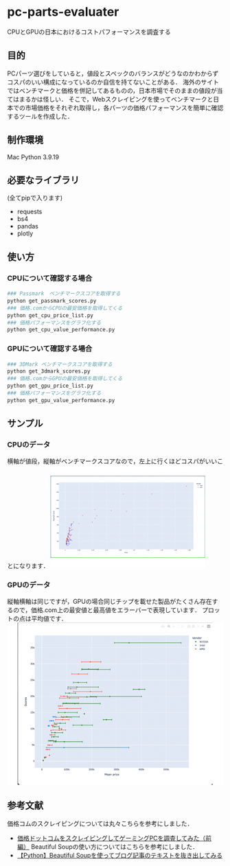 # pc-parts-evaluater
CPUとGPUの日本におけるコストパフォーマンスを調査する

## 目的
PCパーツ選びをしていると，値段とスペックのバランスがどうなのかわからずコスパのいい構成になっているのか自信を持てないことがある．
海外のサイトではベンチマークと価格を併記してあるものの，日本市場でそのままの値段が当てはまるかは怪しい．
そこで，Webスクレイピングを使ってベンチマークと日本での市場価格をそれぞれ取得し，各パーツの価格パフォーマンスを簡単に確認するツールを作成した．


## 制作環境
Mac
Python 3.9.19

## 必要なライブラリ
(全てpipで入ります)
- requests
- bs4
- pandas
- plotly


## 使い方
### CPUについて確認する場合
```python
### Passmark　ベンチマークスコアを取得する
python get_passmark_scores.py
### 価格.comからCPUの最安価格を取得してくる
python get_cpu_price_list.py
### 価格パフォーマンスをグラフ化する
python get_cpu_value_performance.py
```

### GPUについて確認する場合
```python
### 3DMark ベンチマークスコアを取得する
python get_3dmark_scores.py
### 価格.comからGPUの最安価格を取得してくる
python get_gpu_price_list.py
### 価格パフォーマンスをグラフ化する
python get_gpu_value_performance.py
```

## サンプル
### CPUのデータ
横軸が値段，縦軸がベンチマークスコアなので，左上に行くほどコスパがいいことになります．
![CPU](example_gif/CPU_VP_sample.gif)
### GPUのデータ
縦軸横軸は同じですが，GPUの場合同じチップを載せた製品がたくさん存在するので，価格.com上の最安値と最高値をエラーバーで表現しています．
プロットの点は平均値です．
![GPU](example_gif/GPU_VP_sample.gif)

## 参考文献
価格コムのスクレイピングについては丸々こちらを参考にしました．
- [価格ドットコムをスクレイピングしてゲーミングPCを調査してみた（前編）](https://happy-shibusawake.com/web-scraping1/559/)
Beautiful Soupの使い方についてはこちらを参考にしました．
- [【Python】Beautiful Soupを使ってブログ記事のテキストを抜き出してみる](https://dev.classmethod.jp/articles/parse-my-article-using-beautiful-soup/)


